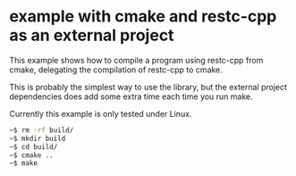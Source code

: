 # example with cmake and restc-cpp as an external project

This example shows how to compile a program using restc-cpp from cmake, delegating the compilation of restc-cpp to cmake.

This is probably the simplest way to use the library, but the external project dependencies does add some extra time each time you run make.

Currently this example is only tested under Linux.

```sh
~$ rm -rf build/
~$ mkdir build
~$ cd build/
~$ cmake ..
~$ make
```
